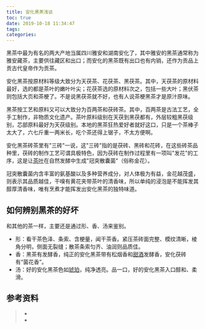 ```yaml
---
title: 安化黑茶浅谈
toc: true
date: 2019-10-18 11:34:47
tags:
categories:
---
```


黑茶中最为有名的两大产地当属四川雅安和湖南安化了，其中雅安的黑茶通常称为雅安藏茶，主要供往藏区和出口；而安化的黑茶既有出口也有内销，还作为贡品上贡古代皇帝作为贡茶。

安化黑茶按原材料等级大致分为天茯茶、花茯茶、黑茯茶。其中，天茯茶的原材料最好，选的都是茶叶的嫩叶叶尖；花茯茶选的原材料次之，包括一些大叶；黑伏茶则包括大页和茶梗了。不是说黑茯茶就不好，也有人说茶梗黑茶才是原汁原味。

黑茶按工艺和原料又可以大致分为百两茶和茯砖茶。其中，百两茶是古法工艺，全手工制作，非物质文化遗产。茶叶原料级别在天茯到黑茯都有，外层较粗黑茯级别，芯部原料最好为天茯级别。本地的黑茶狂热爱好者就好这口，只是一个茶棒子太大了，六七斤重一两米长，吃个茶还得上锯子，不太方便啊。

安化黑茶砖茶里有"三砖"一说，这"三砖"指的是茯砖、黑砖和花砖，在这些砖茶品种里，茯砖的制作工艺可谓具极特色，因为茯砖在制作过程里有一项叫"发花"的工序，这是让[茶叶](https://www.smzdm.com/fenlei/chalei/)在自然发酵中生成"冠突散囊菌"（俗称金花）。

冠突散囊菌内含丰富的氨基酸以及多种营养成分，对人体极为有益，金花越茂盛，则表示其品质越佳，干嗅有黄花夹带茶叶的清香味，所以单纯的浸泡是不能挥发其醇厚清香味，唯有烹煮才能挥发出安化黑茶的独特味道。



## 如何辨别黑茶的好坏 

和其他的茶一样，主要还是通过形、香、汤来鉴别。

- 形：看干茶色泽、条索、含梗量，闻干茶香。紧压茶砖面完整、模纹清晰，棱角分明，侧面无裂缝；散茶条索匀齐、油润则品质佳。
- 香：黑茶有发酵香，纯正的安化黑茶带有松烟香和[甜酒](https://www.smzdm.com/fenlei/yangjiu/)发酵香，安化茯砖有“菌花香”。
- 汤：好的安化黑茶色如[琥珀](https://pinpai.smzdm.com/60083/)，纯净透亮。品一口，好的安化黑茶入口醇和、柔滑。

## 参考资料
> - []()
> - []()
